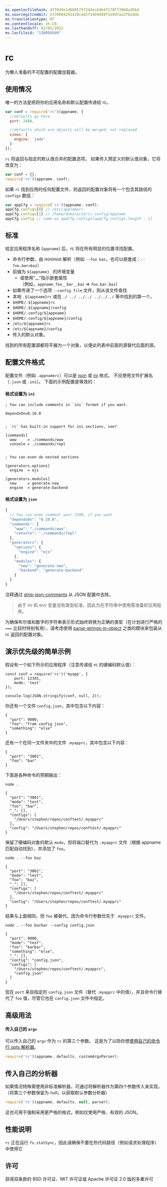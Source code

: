 ```yaml
---
ms.openlocfilehash: 4f70d9e1d8895757244ec8464f178ff3068a36bd
ms.sourcegitcommit: e739004291428ce83f14b9d49f1e9dfaa3762dde
ms.translationtype: HT
ms.contentlocale: zh-CN
ms.lasthandoff: 02/05/2022
ms.locfileid: "138050509"
---
```

# <a name="rc"></a>rc

为懒人准备的不可配置的配置加载器。

## <a name="usage"></a>使用情况

唯一的方法是把将你的应用名称和默认配置传递给 rc。

```javascript
var conf = require('rc')(appname, {
  //defaults go here.
  port: 2468,

  //defaults which are objects will be merged, not replaced
  views: {
    engine: 'jade'
  }
});
```

`rc` 将返回与指定的默认值合并的配置选项。
如果传入预定义的默认值对象，它将改变为：

```javascript
var conf = {};
require('rc')(appname, conf);
```

如果 `rc` 找到应用的任何配置文件，则返回的配置对象将有一个包含其路径的 `configs` 数组：

```javascript
var appCfg = require('rc')(appname, conf);
appCfg.configs[0] // /etc/appnamerc
appCfg.configs[1] // /home/dominictarr/.config/appname
appCfg.config // same as appCfg.configs[appCfg.configs.length - 1]
```

## <a name="standards"></a>标准

给定应用程序名称 (`appname`) 后，rc 将在所有明显的位置寻找配置。

  * 命令行参数，由 minimist 解析（例如 `--foo baz`，也可以嵌套成：`--foo.bar=baz`）
  * 前缀为 `${appname}_` 的环境变量
    * 或使用“\_\_”指示嵌套属性 <br/> （例如，`appname_foo__bar__baz` => `foo.bar.baz`）
  * 如果传递了一个选项 `--config file` 文件，则从该文件查找
  * 本地 `.${appname}rc` 或在 `./ ../ ../../ ../../../` 等中找到的第一个。
  * `$HOME/.${appname}rc`
  * `$HOME/.${appname}/config`
  * `$HOME/.config/${appname}`
  * `$HOME/.config/${appname}/config`
  * `/etc/${appname}rc`
  * `/etc/${appname}/config`
  * 传入的默认对象。

找到的所有配置源都将平展为一个对象，以便此列表中前面的源替代后面的源。


## <a name="configuration-file-formats"></a>配置文件格式

配置文件（例如 `.appnamerc`）可以是 [json](http://json.org/example) 或 [ini](http://en.wikipedia.org/wiki/INI_file) 格式。 不应使用文件扩展名（`.json` 或 `.ini`）。 下面的示例配置是等效的：


#### <a name="formatted-as-ini"></a>格式设置为 `ini`

```
; You can include comments in `ini` format if you want.

dependsOn=0.10.0


; `rc` has built-in support for ini sections, see?

[commands]
  www     = ./commands/www
  console = ./commands/repl


; You can even do nested sections

[generators.options]
  engine  = ejs

[generators.modules]
  new     = generate-new
  engine  = generate-backend

```

#### <a name="formatted-as-json"></a>格式设置为 `json`

```javascript
{
  // You can even comment your JSON, if you want
  "dependsOn": "0.10.0",
  "commands": {
    "www": "./commands/www",
    "console": "./commands/repl"
  },
  "generators": {
    "options": {
      "engine": "ejs"
    },
    "modules": {
      "new": "generate-new",
      "backend": "generate-backend"
    }
  }
}
```

注释通过 [strip-json-comments](https://github.com/sindresorhus/strip-json-comments) 从 JSON 配置中去除。

> 由于 ini 和 env 变量没有类型标准，因此为在字符串中使用需准备好应用程序。

为确保布尔值和数字的字符串表示形式始终转换为正确的类型（在计划进行严格的 `===` 比较时特别有用），请考虑使用 [parse-strings-in-object](https://github.com/anselanza/parse-strings-in-object) 之类的模块来包装从 rc 返回的配置对象。


## <a name="simple-example-demonstrating-precedence"></a>演示优先级的简单示例
假设有一个如下所示的应用程序（注意传递给 rc 的硬编码默认值）：
```
const conf = require('rc')('myapp', {
    port: 12345,
    mode: 'test'
});

console.log(JSON.stringify(conf, null, 2));
```
你还有一个文件 `config.json`，其中包含以下内容：
```
{
  "port": 9000,
  "foo": "from config json",
  "something": "else"
}
```
还有一个在同一文件夹中的文件 `.myapprc`，其中包含以下内容：
```
{
  "port": "3001",
  "foo": "bar"
}
```
下面是各种命令的预期输出：

`node .`
```
{
  "port": "3001",
  "mode": "test",
  "foo": "bar",
  "_": [],
  "configs": [
    "/Users/stephen/repos/conftest/.myapprc"
  ],
  "config": "/Users/stephen/repos/conftest/.myapprc"
}
```
保留了硬编码对象的默认 `mode`，但将端口替代为 `.myapprc` 文件（根据 appname 匹配自动找到），并添加了 `foo`。


`node . --foo baz`
```
{
  "port": "3001",
  "mode": "test",
  "foo": "baz",
  "_": [],
  "configs": [
    "/Users/stephen/repos/conftest/.myapprc"
  ],
  "config": "/Users/stephen/repos/conftest/.myapprc"
}
```
结果与上面相同，但 `foo` 被替代，因为命令行参数优先于 `.myapprc` 文件。

`node . --foo barbar --config config.json`
```
{
  "port": 9000,
  "mode": "test",
  "foo": "barbar",
  "something": "else",
  "_": [],
  "config": "config.json",
  "configs": [
    "/Users/stephen/repos/conftest/.myapprc",
    "config.json"
  ]
}
```
现在 `port` 来自指定的 `config.json` 文件（替代 `.myapprc` 中的值），并且命令行替代了 `foo` 值，尽管它也在 `config.json` 文件中指定。
 


## <a name="advanced-usage"></a>高级用法

#### <a name="pass-in-your-own-argv"></a>传入自己的 `argv`

可以传入自己的 `argv` 作为 `rc` 的第三个参数。  这是为了以防你想[使用自己的命令行 opts 解析器](https://github.com/dominictarr/rc/pull/12)。

```javascript
require('rc')(appname, defaults, customArgvParser);
```

## <a name="pass-in-your-own-parser"></a>传入自己的分析器

如果情况特殊需使用非标准解析器，可通过将解析器作为第四个参数传入来实现。
（将第三个参数保留为 null，以获取默认参数分析器）

```javascript
require('rc')(appname, defaults, null, parser);
```

这也可用于强制采用更严格的格式，例如仅使用严格、有效的 JSON。

## <a name="note-on-performance"></a>性能说明

`rc` 正在运行 `fs.statSync`，因此请确保不要在热代码路径（例如请求处理程序）中使用它 


## <a name="license"></a>许可

获得双条款的 BSD 许可证、MIT 许可证或 Apache 许可证 2.0 版的多重许可
